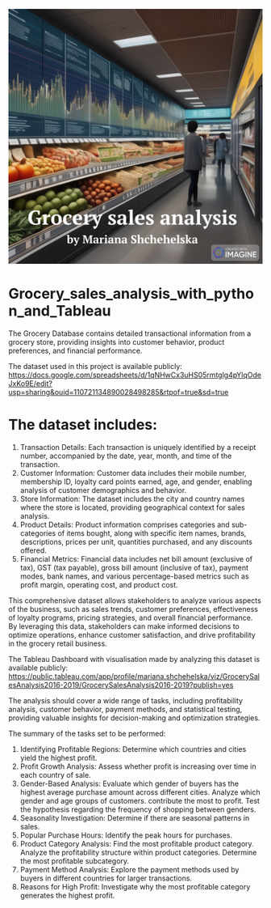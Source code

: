 ![Image Description](assets/1.png)

# Grocery_sales_analysis_with_python_and_Tableau

The Grocery Database contains detailed transactional information from a grocery store, providing insights into customer behavior, product preferences, and financial performance. 

The dataset used in this project is available publicly:
https://docs.google.com/spreadsheets/d/1qNHwCx3uHS05rmtglg4pYlqOdeJxKo9E/edit?usp=sharing&ouid=110721134890028498285&rtpof=true&sd=true

# The dataset includes:

1) Transaction Details: Each transaction is uniquely identified by a receipt number, accompanied by the date, year, month, and time of the transaction.
2) Customer Information: Customer data includes their mobile number, membership ID, loyalty card points earned, age, and gender, enabling analysis of customer demographics and behavior.
3) Store Information: The dataset includes the city and country names where the store is located, providing geographical context for sales analysis.
4) Product Details: Product information comprises categories and sub-categories of items bought, along with specific item names, brands, descriptions, prices per unit, quantities purchased, and any discounts offered.
5) Financial Metrics: Financial data includes net bill amount (exclusive of tax), GST (tax payable), gross bill amount (inclusive of tax), payment modes, bank names, and various percentage-based metrics such as profit margin, operating cost, and product cost.
   
This comprehensive dataset allows stakeholders to analyze various aspects of the business, such as sales trends, customer preferences, effectiveness of loyalty programs, pricing strategies, and overall financial performance. By leveraging this data, stakeholders can make informed decisions to optimize operations, enhance customer satisfaction, and drive profitability in the grocery retail business.

The Tableau Dashboard with visualisation made by analyzing this dataset is available publicly:
https://public.tableau.com/app/profile/mariana.shchehelska/viz/GrocerySalesAnalysis2016-2019/GrocerySalesAnalysis2016-2019?publish=yes

The analysis should cover a wide range of tasks, including profitability analysis, customer behavior, payment methods, and statistical testing, providing valuable insights for decision-making and optimization strategies.

The summary of the tasks set to be performed:

1) Identifying Profitable Regions: Determine which countries and cities yield the highest profit.
2) Profit Growth Analysis: Assess whether profit is increasing over time in each country of sale.
3) Gender-Based Analysis: Evaluate which gender of buyers has the highest average purchase amount across different cities. Analyze which gender and age groups of customers. contribute the most to profit. Test the hypothesis regarding the frequency of shopping between genders.
4) Seasonality Investigation: Determine if there are seasonal patterns in sales.
5) Popular Purchase Hours: Identify the peak hours for purchases.
6) Product Category Analysis: Find the most profitable product category. Analyze the profitability structure within product categories. Determine the most profitable subcategory.
7) Payment Method Analysis: Explore the payment methods used by buyers in different countries for larger transactions.
8) Reasons for High Profit: Investigate why the most profitable category generates the highest profit.





